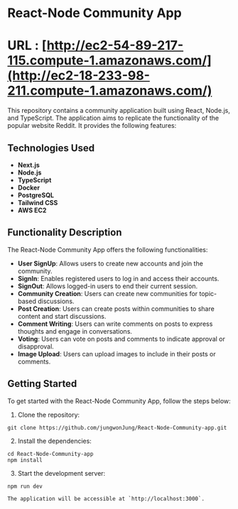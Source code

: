 React-Node Community App
========================

# URL : [http://ec2-54-89-217-115.compute-1.amazonaws.com/](http://ec2-18-233-98-211.compute-1.amazonaws.com/)

This repository contains a community application built using React, Node.js, and TypeScript. The application aims to replicate the functionality of the popular website Reddit. It provides the following features:

## Technologies Used

- **Next.js**
- **Node.js**
- **TypeScript**
- **Docker**
- **PostgreSQL**
- **Tailwind CSS**
- **AWS EC2**

## Functionality Description

The React-Node Community App offers the following functionalities:

- **User SignUp**: Allows users to create new accounts and join the community.
- **SignIn**: Enables registered users to log in and access their accounts.
- **SignOut**: Allows logged-in users to end their current session.
- **Community Creation**: Users can create new communities for topic-based discussions.
- **Post Creation**: Users can create posts within communities to share content and start discussions.
- **Comment Writing**: Users can write comments on posts to express thoughts and engage in conversations.
- **Voting**: Users can vote on posts and comments to indicate approval or disapproval.
- **Image Upload**: Users can upload images to include in their posts or comments.


Getting Started
---------------

To get started with the React-Node Community App, follow the steps below:

1.  Clone the repository:

   ```
   git clone https://github.com/jungwonJung/React-Node-Community-app.git
   ```

2.  Install the dependencies:

   ```
   cd React-Node-Community-app
   npm install
   ```

3.  Start the development server:

   ```
   npm run dev
   ```

    The application will be accessible at `http://localhost:3000`.


